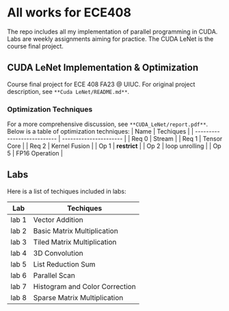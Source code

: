 # All works for ECE408

The repo includes all my implementation of parallel programming in CUDA. Labs are weekly assignments aiming for practice. The CUDA LeNet is the course final project.

## CUDA LeNet Implementation & Optimization
Course final project for ECE 408 FA23 @ UIUC. For original project description, see `**Cuda LeNet/README.md**`.

### Optimization Techniques
For a more comprehensive discussion, see `**CUDA_LeNet/report.pdf**`. Below is a table of optimization techniques:
| Name                | Techiques                    |
| --------------------------- | ---------------------- |
| Req 0 | Stream |
| Req 1 | Tensor Core |
| Req 2 | Kernel Fusion |
| Op 1 | __restrict__ |
| Op 2 | loop unrolling |
| Op 5 | FP16 Operation |


## Labs

Here is a list of techiques included in labs:

| Lab                 | Techiques                    |
| --------------------------- | ---------------------- |
| lab 1 | Vector Addition |
| lab 2 | Basic Matrix Multiplication |
| lab 3 | Tiled Matrix Multiplication |
| lab 4 | 3D Convolution |
| lab 5 | List Reduction Sum |
| lab 6 | Parallel Scan |
| lab 7 | Histogram and Color Correction |
| lab 8 | Sparse Matrix Multiplication |

